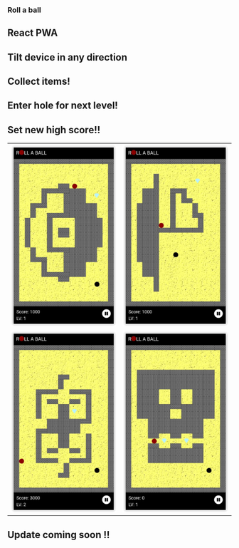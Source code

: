 ### Roll a ball

## React PWA

## Tilt device in any direction

## Collect items!

## Enter hole for next level!

## Set new high score!!

|                                                                      |                                                                      |
| :------------------------------------------------------------------: | :------------------------------------------------------------------: |
| <img  alt="roll-a-ball image" src="./readmeImages/roll_a_ball1.png"> | <img  alt="roll-a-ball image" src="./readmeImages/roll_a_ball2.png"> |
| <img  alt="roll-a-ball image" src="./readmeImages/roll_a_ball3.png"> | <img  alt="roll-a-ball image" src="./readmeImages/roll_a_ball4.png"> |

## Update coming soon !!
